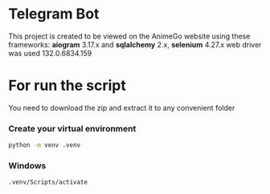 # Telegram Bot 

This project is created to be viewed on the AnimeGo website using these frameworks: **aiogram** 3.17.x and **sqlalchemy** 2.x, **selenium** 4.27.x
web driver was used 132.0.6834.159


# For run the script
You need to download the zip and extract it to any convenient folder
### Create your virtual environment
```bash
python -m venv .venv
```
### Windows
```bash
.venv/Scripts/activate
```
